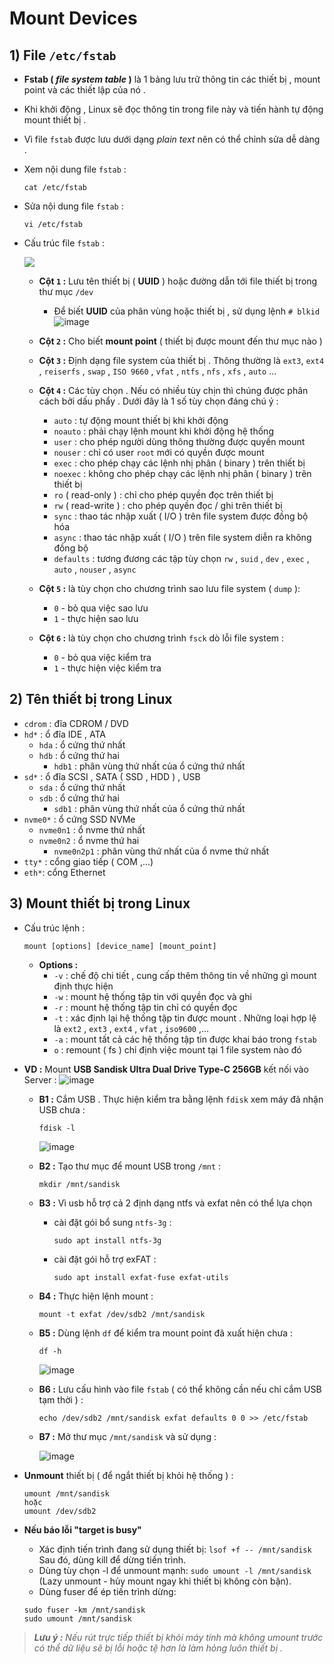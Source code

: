# Mount Devices
## **1) File `/etc/fstab`**
- **Fstab ( *file system table* )** là 1 bảng lưu trữ thông tin các thiết bị , mount point và các thiết lập của nó .
- Khi khởi động , Linux sẽ đọc thông tin trong file này và tiến hành tự động mount thiết bị .
- Vì file `fstab` được lưu dưới dạng *plain text* nên có thể chỉnh sửa dễ dàng .
- Xem nội dung file `fstab` :
    ```
    cat /etc/fstab
    ```
- Sửa nội dung file `fstab` :
    ```
    vi /etc/fstab
    ```
- Cấu trúc file `fstab` :

    <img src=https://i.imgur.com/smScdYw.png>

    - **Cột `1` :** Lưu tên thiết bị ( **UUID** ) hoặc đường dẫn tới file thiết bị trong thư mục `/dev`
        - Để biết **UUID** của phân vùng hoặc thiết bị , sử dụng lệnh `# blkid`
         ![image](https://github.com/user-attachments/assets/2fa8ff53-1781-4690-8957-d9aa062faeb9)


    - **Cột `2` :** Cho biết **mount point** ( thiết bị được mount đến thư mục nào )
    - **Cột `3` :** Định dạng file system của thiết bị . Thông thường là `ext3`, `ext4` , `reiserfs` , `swap` , `ISO 9660` , `vfat` , `ntfs` , `nfs` , `xfs` , `auto` ...
    - **Cột `4` :** Các tùy chọn . Nếu có nhiều tùy chịn thì chúng được phân cách bởi dấu phẩy . Dưới đây là 1 số tùy chọn đáng chú ý :
        - `auto` : tự động mount thiết bị khi khởi động
        - `noauto` : phải chạy lệnh mount khi khởi động hệ thống
        - `user` : cho phép người dùng thông thường được quyền mount
        - `nouser` : chỉ có user `root` mới có quyền được mount
        - `exec` : cho phép chạy các lệnh nhị phân ( binary ) trên thiết bị
        - `noexec` : không cho phép chạy các lệnh nhị phân ( binary ) trên thiết bị
        - `ro` ( read-only ) : chỉ cho phép quyền đọc trên thiết bị
        - `rw` ( read-write ) : cho phép quyền đọc / ghi trên thiết bị 
        - `sync` : thao tác nhập xuất ( I/O ) trên file system được đồng bộ hóa
        - `async` : thao tác nhập xuất ( I/O ) trên file system diễn ra không đồng bộ
        - `defaults` : tương đương các tập tùy chọn `rw` , `suid` , `dev` , `exec` , `auto` , `nouser` , `async`
    - **Cột `5` :** là tùy chọn cho chương trình sao lưu file system ( `dump` ):
        - `0` - bỏ qua việc sao lưu
        - `1` - thực hiện sao lưu
    - **Cột `6` :** là tùy chọn cho chương trình `fsck` dò lỗi file system :
        - `0` - bỏ qua việc kiểm tra
        - `1` - thực hiện việc kiểm tra
## **2) Tên thiết bị trong Linux**
- `cdrom` : đĩa CDROM / DVD
- `hd*` : ổ đĩa IDE , ATA
    - `hda` : ổ cứng thứ nhất
    - `hdb` :	ổ cứng thứ hai
        - `hdb1` : phân vùng thứ nhất của ổ cứng thứ nhất    
- `sd*` : ổ đĩa SCSI , SATA ( SSD , HDD ) , USB
    - `sda` : ổ cứng thứ nhất
    - `sdb` :	ổ cứng thứ hai
        - `sdb1` : phân vùng thứ nhất của ổ cứng thứ nhất
- `nvme0*` : ổ cứng SSD NVMe
    - `nvme0n1` : ổ nvme thứ nhất
    - `nvme0n2` : ổ nvme thứ hai
        - `nvme0n2p1` : phân vùng thứ nhất của ổ nvme thứ nhất
- `tty*` : cổng giao tiếp ( COM ,...)
- `eth*`: cổng Ethernet
## **3) Mount thiết bị trong Linux**
- Cấu trúc lệnh :
    ```
    mount [options] [device_name] [mount_point]
    ```
    - **Options :**
        - `-v` : chế độ chi tiết , cung cấp thêm thông tin về những gì mount định thực hiện
        - `-w` : mount hệ thống tập tin với quyền đọc và ghi
        - `-r` : mount hệ thống tập tin chỉ có quyền đọc
        - `-t` : xác định lại hệ thống tập tin được mount . Những loại hợp lệ là `ext2` , `ext3` , `ext4` , `vfat` , `iso9600` ,...
        - `-a` : mount tất cả các hệ thống tập tin được khai báo trong `fstab`
        - `o` : remount ( fs ) chỉ định việc mount tại 1 file system nào đó

- **VD :** Mount **USB  Sandisk Ultra Dual Drive Type-C 256GB** kết nối vào Server :
    ![image](https://github.com/user-attachments/assets/5bc47e51-b4cd-4714-bc2d-88df2a438f6f) 

    - **B1 :** Cắm USB . Thực hiện kiểm tra bằng lệnh `fdisk` xem máy đã nhận USB chưa :
        ```
        fdisk -l
        ```

        ![image](https://github.com/user-attachments/assets/815443e4-69fe-48f2-a1b4-58e1ba33a211)

    - **B2 :** Tạo thư mục để mount USB trong `/mnt` :
        ```
        mkdir /mnt/sandisk
        ```
    - **B3 :** Vì usb hỗ trợ cả 2 định dạng ntfs và exfat nên có thể lựa chọn
      - cài đặt gói bổ sung `ntfs-3g`  :
        ```
        sudo apt install ntfs-3g
        ```
      - cài đặt gói hỗ trợ exFAT :
        ```
        sudo apt install exfat-fuse exfat-utils
        ```

    - **B4 :** Thực hiện lệnh mount :
        ```
        mount -t exfat /dev/sdb2 /mnt/sandisk
        ```
    - **B5 :** Dùng lệnh `df` để kiểm tra mount point đã xuất hiện chưa :
        ```
        df -h
        ```
        ![image](https://github.com/user-attachments/assets/06e21e95-05bd-4c25-826f-4a53bb485f17)

    - **B6 :** Lưu cấu hình vào file `fstab` ( có thể không cần nếu chỉ cắm USB tạm thời ) :
        ```
        echo /dev/sdb2 /mnt/sandisk exfat defaults 0 0 >> /etc/fstab
        ```
    - **B7 :** Mở thư mục `/mnt/sandisk` và sử dụng :

       ![image](https://github.com/user-attachments/assets/a9e355c5-cad4-4ec7-85e8-57c73f20023f)


- **Unmount** thiết bị ( để ngắt thiết bị khỏi hệ thống ) :
    ```
    umount /mnt/sandisk
    hoặc
    umount /dev/sdb2
    ```
- **Nếu báo lỗi "target is busy"**
  - Xác định tiến trình đang sử dụng thiết bị:
  ``` lsof +f -- /mnt/sandisk ```
  Sau đó, dùng kill <PID> để dừng tiến trình.
  - Dùng tùy chọn -l để unmount mạnh:
  ``` sudo umount -l /mnt/sandisk ```
  (Lazy unmount - hủy mount ngay khi thiết bị không còn bận).
  - Dùng fuser để ép tiến trình dừng:
  ```
  sudo fuser -km /mnt/sandisk
  sudo umount /mnt/sandisk
  ```
> ***Lưu ý :** Nếu rút trực tiếp thiết bị khỏi máy tính mà không umount trước có thể dữ liệu sẽ bị lỗi hoặc tệ hơn là làm hỏng luôn thiết bị .*

